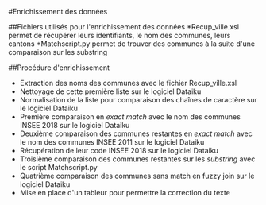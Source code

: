 #Enrichissement des données

##Fichiers utilisés pour l'enrichissement des données
*Recup_ville.xsl permet de récupérer leurs identifiants, le nom des communes, leurs cantons
*Matchscript.py permet de trouver des communes à la suite d'une comparaison sur les substring

##Procédure d'enrichissement
- Extraction des noms des communes avec le fichier Recup_ville.xsl
- Nettoyage de cette première liste sur le logiciel Dataiku
- Normalisation de la liste pour comparaison des chaînes de caractère sur le logiciel Dataiku
- Première comparaison en *exact match* avec le nom des communes INSEE 2018 sur le logiciel Dataiku
- Deuxième comparaison des communes restantes en *exact match* avec le nom des communes INSEE 2011 sur le logiciel Dataiku
- Récupération de leur code INSEE 2018 sur le logiciel Dataiku
- Troisième comparaison des communes restantes sur les *substring* avec le script Matchscript.py
- Quatrième comparaison des communes sans match en fuzzy join sur le logiciel Dataiku
- Mise en place d'un tableur pour permettre la correction du texte

